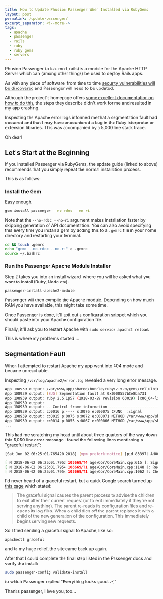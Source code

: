 ```yaml
---
title: How to Update Phusion Passenger When Installed via RubyGems
layout: post
permalink: /update-passenger/
excerpt_separator: <!--more-->
tags:
  - apache
  - passenger
  - rails
  - ruby
  - ruby gems
  - servers
---
```


Phusion Passenger (a.k.a. mod_rails) is a module for the Apache HTTP Server which can (among other things) be used to deploy Rails apps.

As with any piece of software, from time to time [security vulnerabilities will be discovered](https://blog.phusion.nl/tag/security%20advisory/) and Passenger will need to be updated.

Although the project's homepage offers [some excellent documentation on how to do this](https://www.phusionpassenger.com/library/install/apache/upgrade/), the steps they describe didn't work for me and resulted in my app crashing.

Inspecting the Apache error logs informed me that a segmentation fault had occurred and that I may have encountered a bug in the Ruby interpreter or extension libraries. This was accompanied by a 5,000 line stack trace.

Oh dear!

<!--more-->

## Let's Start at the Beginning

If you installed Passenger via RubyGems, the update guide (linked to above) recommends that you simply repeat the normal installation process.

This is as follows:

### Install the Gem

Easy enough.

```sh
gem install passenger --no-rdoc --no-ri
```

Note that the `--no-rdoc --no-ri` argument makes installation faster by skipping generation of API documentation. You can also avoid specifying this every time you install a gem by adding this to a `.gemrc` file in your home directory and restarting your terminal.

```sh
cd && touch .gemrc
echo "gem: --no-rdoc --no-ri" > .gemrc
source ~/.bashrc
```

### Run the Passenger Apache Module Installer

Step 2 takes you into an install wizard, where you will be asked what you want to install (Ruby, Node etc).

```sh
passenger-install-apache2-module
```

Passenger will then compile the Apache module. Depending on how much RAM you have available, this might take some time.

Once Passenger is done, it'll spit out a configuration snippet which you should paste into your Apache configuration file.

Finally, it'll ask you to restart Apache with `sudo service apache2 reload`.

This is where my problems started ...

## Segmentation Fault

When I attempted to restart Apache my app went into 404 mode and became unreachable.

Inspecting `/var/log/apache2/error.log` revealed a very long error message.

```sh
App 108939 output: /var/www/app/shared/bundle/ruby/2.5.0/gems/celluloid-0.17.3/lib/celluloid/mailbox.rb:41:
App 108939 output: [BUG] Segmentation fault at 0x0000557b8e8ba731
App 108939 output: ruby 2.5.1p57 (2018-03-29 revision 63029) [x86_64-linux]
App 108939 output:
App 108939 output: -- Control frame information -----------------------------------------------
App 108939 output: c:0016 p:---- s:0076 e:000075 CFUNC  :signal
App 108939 output: c:0015 p:0075 s:0072 e:000071 METHOD /var/www/app/shared/bundle/ruby/2.5.0/gems/celluloid-0.17.3/lib/celluloid/mailbox.rb:41
App 108939 output: c:0014 p:0055 s:0067 e:000066 METHOD /var/www/app/shared/bundle/ruby/2.5.0/gems/celluloid-0.17.3/lib/celluloid/proxy/actor.rb:35
...
```

This had me scratching my head until about three quarters of the way down this 5,950 line error message I found the following lines mentioning a "graceful restart":

```bash
[Sat Jun 02 06:25:01.765420 2018] [mpm_prefork:notice] [pid 83397] AH00171: Graceful restart requested, doing restart

[ N 2018-06-02 06:25:01.7953 108669/T4 age/Cor/CoreMain.cpp:615 ]: Signal received. Gracefully shutting down... (send signal 2 more time(s) to force shutdown)
[ N 2018-06-02 06:25:01.7954 108669/T1 age/Cor/CoreMain.cpp:1148 ]: Received command to shutdown gracefully. Waiting until all clients have disconnected...
[ N 2018-06-02 06:25:01.7954 108669/T1 age/Cor/CoreMain.cpp:1062 ]: Checking whether to disconnect long-running connections for process 127768, application /var/www/app/current (production)
```

I'd never heard of a graceful restart, but a quick Google search turned up [this page](https://benohead.com/apache2-graceful-restart-seg-fault-or-similar-nasty-error-detected-in-the-parent-process/) which stated:

> The graceful signal causes the parent process to advise the children to exit after their current request (or to exit immediately if they're not serving anything). The parent re-reads its configuration files and re-opens its log files. When a child dies off the parent replaces it with a child of the new generation of the configuration. This immediately begins serving new requests.

So I tried sending a graceful signal to Apache, like so:

```sh
apachectl graceful
```

and to my huge relief, the site came back up again.

After that I could complete the final step listed in the Passenger docs and verify the install:

```sh
sudo passenger-config validate-install
```

to which Passenger replied "Everything looks good. :-)"

Thanks passenger, I love you, too...
